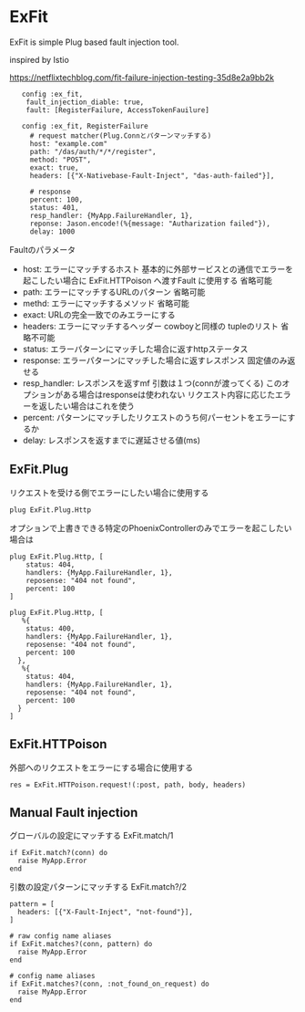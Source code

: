 # ExFit

ExFit is simple Plug based fault injection tool.

inspired by Istio

https://netflixtechblog.com/fit-failure-injection-testing-35d8e2a9bb2k


```
   config :ex_fit, 
    fault_injection_diable: true,
    fault: [RegisterFailure, AccessTokenFauilure]
       
   config :ex_fit, RegisterFailure
     # request matcher(Plug.Connとパターンマッチする)
     host: "example.com"
     path: "/das/auth/*/*/register",
     method: "POST",
     exact: true,
     headers: [{"X-Nativebase-Fault-Inject", "das-auth-failed"}],

     # response
     percent: 100,
     status: 401,
     resp_handler: {MyApp.FailureHandler, 1},
     reponse: Jason.encode!(%{message: "Autharization failed"}),
     delay: 1000
```

Faultのパラメータ 

- host: エラーにマッチするホスト 基本的に外部サービスとの通信でエラーを起こしたい場合に ExFit.HTTPoison へ渡すFault に使用する 省略可能
- path: エラーにマッチするURLのパターン 省略可能
- methd: エラーにマッチするメソッド 省略可能
- exact: URLの完全一致でのみエラーにする
- headers: エラーにマッチするヘッダー cowboyと同様の tupleのリスト 省略不可能
- status: エラーパターンにマッチした場合に返すhttpステータス
- response: エラーパターンにマッチした場合に返すレスポンス 固定値のみ返せる
- resp_handler: レスポンスを返すmf 引数は１つ(connが渡ってくる) このオプションがある場合はresponseは使われない リクエスト内容に応じたエラーを返したい場合はこれを使う
- percent: パターンにマッチしたリクエストのうち何パーセントをエラーにするか
- delay: レスポンスを返すまでに遅延させる値(ms)


## ExFit.Plug

リクエストを受ける側でエラーにしたい場合に使用する

```
plug ExFit.Plug.Http
```

オプションで上書きできる特定のPhoenixControllerのみでエラーを起こしたい場合は

```
plug ExFit.Plug.Http, [
    status: 404,
    handlers: {MyApp.FailureHandler, 1},
    reposense: "404 not found",
    percent: 100
]

plug ExFit.Plug.Http, [
   %{
    status: 400,
    handlers: {MyApp.FailureHandler, 1},
    reposense: "404 not found",
    percent: 100
  },
   %{
    status: 404,
    handlers: {MyApp.FailureHandler, 1},
    reposense: "404 not found",
    percent: 100
  }
]
```

## ExFit.HTTPoison

外部へのリクエストをエラーにする場合に使用する

```
res = ExFit.HTTPoison.request!(:post, path, body, headers)
```


## Manual Fault injection

グローバルの設定にマッチする ExFit.match/1

```
if ExFit.match?(conn) do
  raise MyApp.Error
end
```

引数の設定パターンにマッチする ExFit.match?/2

```
pattern = [
  headers: [{"X-Fault-Inject", "not-found"}],
]

# raw config name aliases
if ExFit.matches?(conn, pattern) do
  raise MyApp.Error
end

# config name aliases
if ExFit.matches?(conn, :not_found_on_request) do
  raise MyApp.Error
end
```

